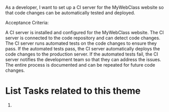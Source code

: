 As a developer, I want to set up a CI server for the MyWebClass website so that code changes can be automatically tested and deployed.

Acceptance Criteria:

A CI server is installed and configured for the MyWebClass website.
The CI server is connected to the code repository and can detect code changes.
The CI server runs automated tests on the code changes to ensure they pass.
If the automated tests pass, the CI server automatically deploys the code changes to the production server.
If the automated tests fail, the CI server notifies the development team so that they can address the issues.
The entire process is documented and can be repeated for future code changes.


# List Tasks related to this theme
1. 